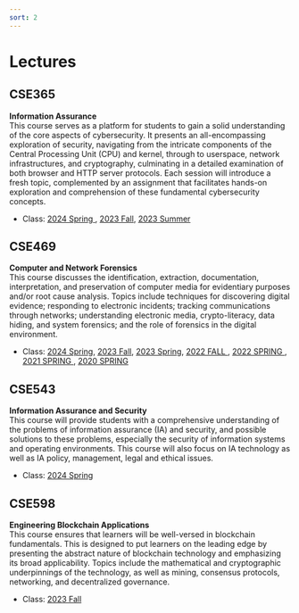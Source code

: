 ```yaml
---
sort: 2
---
```


# Lectures


## CSE365 
**Information Assurance**\
This course serves as a platform for students to gain a solid understanding of the core aspects of cybersecurity. It presents an all-encompassing exploration of security, navigating from the intricate components of the Central Processing Unit (CPU) and kernel, through to userspace, network infrastructures, and cryptography, culminating in a detailed examination of both browser and HTTP server protocols. Each session will introduce a fresh topic, complemented by an assignment that facilitates hands-on exploration and comprehension of these fundamental cybersecurity concepts.

- Class:
<a href="https://catalog.apps.asu.edu/catalog/classes/classlist?keywords=17217&searchType=all&term=2241&collapse=Y" target="_blank"> 2024 Spring </a>, 
<a href="https://catalog.apps.asu.edu/catalog/classes/classlist?keywords=88662&searchType=all&term=2237&collapse=Y" target="_blank"> 2023 Fall</a>, 
<a href="https://catalog.apps.asu.edu/catalog/classes/classlist?keywords=48728&searchType=all&term=2234&collapse=Y" target="_blank"> 2023 Summer</a>


<!-- 
### 2023 SUMMER
<a href="https://catalog.apps.asu.edu/catalog/classes/classlist?keywords=48728&searchType=all&term=2234&collapse=Y" target="_blank"> Class Information </a>
### 2023 FALL
<a href="https://catalog.apps.asu.edu/catalog/classes/classlist?keywords=88662&searchType=all&term=2237&collapse=Y" target="_blank"> Class Information </a>
-->

## CSE469 
**Computer and Network Forensics**\
This course discusses the identification, extraction, documentation, interpretation, and preservation of computer media for evidentiary purposes and/or root cause analysis. Topics include techniques for discovering digital evidence; responding to electronic incidents; tracking communications through networks; understanding electronic media, crypto-literacy, data hiding, and system forensics; and the role of forensics in the digital environment.

- Class: 
<a href="https://catalog.apps.asu.edu/catalog/classes/classlist?keywords=13282&searchType=all&term=2241&collapse=Y" target="_blank"> 2024 Spring</a>, 
<a href="https://catalog.apps.asu.edu/catalog/classes/classlist?keywords=84246&searchType=all&term=2237&collapse=Y" target="_blank"> 2023 Fall</a>, 
<a href="https://catalog.apps.asu.edu/catalog/classes/classlist?keywords=13565&searchType=all&term=2231&collapse=Y" target="_blank"> 2023 Spring</a>, 
<a href="https://catalog.apps.asu.edu/catalog/classes/classlist?campusOrOnlineSelection=A&catalogNbr=469&honors=F&promod=F&searchType=all&subject=CSE&term=2227" target="_blank"> 2022 FALL </a>,
<a href="https://catalog.apps.asu.edu/catalog/classes/classlist?campusOrOnlineSelection=A&catalogNbr=469&honors=F&promod=F&searchType=all&subject=CSE&term=2221" target="_blank"> 2022 SPRING </a>,
<a href="https://catalog.apps.asu.edu/catalog/classes/classlist?campusOrOnlineSelection=A&catalogNbr=469&honors=F&promod=F&searchType=all&subject=CSE&term=2211" target="_blank"> 2021 SPRING </a>,
<a href="https://catalog.apps.asu.edu/catalog/classes/classlist?campusOrOnlineSelection=A&catalogNbr=469&honors=F&promod=F&searchType=all&subject=CSE&term=2201" target="_blank"> 2020 SPRING </a>

<!-- 
### 2023 FALL
<a href="https://catalog.apps.asu.edu/catalog/classes/classlist?keywords=90637&searchType=all&term=2237&collapse=Y" target="_blank"> Class information </a>
-->

## CSE543
**Information Assurance and Security**\
This course will provide students with a comprehensive understanding of the problems of information assurance (IA) and security, and possible solutions to these problems, especially the security of information systems and operating environments. This course will also focus on IA technology as well as IA policy, management, legal and ethical issues.

- Class: [2024 Spring](https://catalog.apps.asu.edu/catalog/classes/classlist?keywords=27725&searchType=all&term=2241#detailsOpen=27725-120209)


## CSE598
**Engineering Blockchain Applications**\
This course ensures that learners will be well-versed in blockchain fundamentals. This is designed to put learners on the leading edge by presenting the abstract
nature of blockchain technology and emphasizing its broad applicability. Topics include the mathematical and cryptographic underpinnings of the technology, as well as mining, consensus protocols, networking, and decentralized governance.

- Class: [2023 Fall](https://catalog.apps.asu.edu/catalog/classes/classlist?keywords=84246&searchType=all&term=2237#detailsOpen=84246-104278)

<!-- 
### 2023 FALL
<a href="https://catalog.apps.asu.edu/catalog/classes/classlist?keywords=84246&searchType=all&term=2237&collapse=Y" target="_blank"> Class information </a>
### Past Class
<a href="https://catalog.apps.asu.edu/catalog/classes/classlist?campusOrOnlineSelection=A&catalogNbr=469&honors=F&promod=F&searchType=all&subject=CSE&term=2231" target="_blank"> 2023 SPRING </a>
<a href="https://catalog.apps.asu.edu/catalog/classes/classlist?campusOrOnlineSelection=A&catalogNbr=469&honors=F&promod=F&searchType=all&subject=CSE&term=2227" target="_blank"> 2022 FALL </a>
<a href="https://catalog.apps.asu.edu/catalog/classes/classlist?campusOrOnlineSelection=A&catalogNbr=469&honors=F&promod=F&searchType=all&subject=CSE&term=2221" target="_blank"> 2022 SPRING </a>
<a href="https://catalog.apps.asu.edu/catalog/classes/classlist?campusOrOnlineSelection=A&catalogNbr=469&honors=F&promod=F&searchType=all&subject=CSE&term=2211" target="_blank"> 2021 SPRING </a>
<a href="https://catalog.apps.asu.edu/catalog/classes/classlist?campusOrOnlineSelection=A&catalogNbr=469&honors=F&promod=F&searchType=all&subject=CSE&term=2201" target="_blank"> 2020 SPRING </a>
-->
